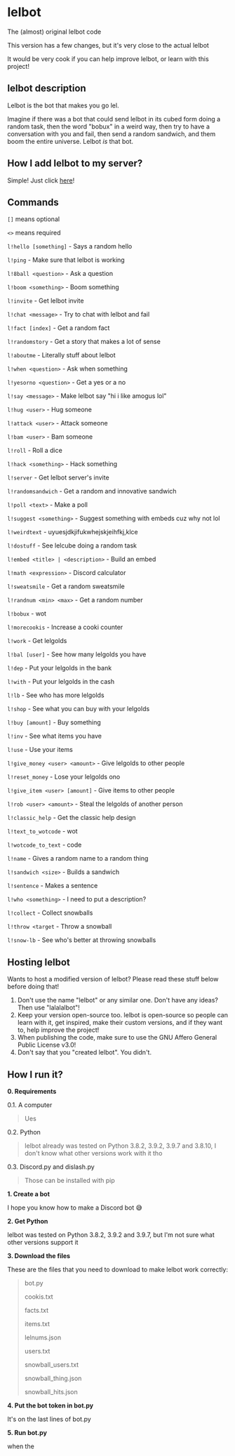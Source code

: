 # lelbot

The (almost) original lelbot code

This version has a few changes, but it's very close to the actual lelbot

It would be very cook if you can help improve lelbot, or learn with this project!

## lelbot description

Lelbot is the bot that makes you go lel.

Imagine if there was a bot that could send lelbot in its cubed form doing a random task, then the word "bobux" in a weird way, then try to have a conversation with you and fail, then send a random sandwich, and them boom the entire universe. Lelbot *is* that bot.

## How I add lelbot to my server?

Simple! Just click [here](https://discord.com/api/oauth2/authorize?client_id=822199023636709456&permissions=8&scope=bot%20applications.commands)!

## Commands

`[]` means optional

`<>` means required

`l!hello [something]` - Says a random hello

`l!ping` - Make sure that lelbot is working 

`l!8ball <question>` - Ask a question

`l!boom <something>` - Boom something

`l!invite` - Get lelbot invite

`l!chat <message>` - Try to chat with lelbot and fail

`l!fact [index]` - Get a random fact

`l!randomstory` - Get a story that makes a lot of sense

`l!aboutme` - Literally stuff about lelbot

`l!when <question>` - Ask when something

`l!yesorno <question>` - Get a yes or a no

`l!say <message>` - Make lelbot say "hi i like amogus lol"

`l!hug <user>` - Hug someone

`l!attack <user>` - Attack someone

`l!bam <user>` - Bam someone

`l!roll` - Roll a dice

`l!hack <something>` - Hack something

`l!server` - Get lelbot server's invite

`l!randomsandwich` - Get a random and innovative sandwich

`l!poll <text>` - Make a poll

`l!suggest <something>` - Suggest something with embeds cuz why not lol

`l!weirdtext` - uyuesjdkjifukwhejskjeihfkj,klce

`l!dostuff` - See lelcube doing a random task

`l!embed <title> | <description>` - Build an embed

`l!math <expression>` - Discord calculator

`l!sweatsmile` - Get a random sweatsmile

`l!randnum <min> <max>` - Get a random number

`l!bobux` - wot

`l!morecookis` - Increase a cooki counter

`l!work` - Get lelgolds

`l!bal [user]` - See how many lelgolds you have

`l!dep` - Put your lelgolds in the bank

`l!with` - Put your lelgolds in the cash

`l!lb` - See who has more lelgolds

`l!shop` - See what you can buy with your lelgolds

`l!buy [amount]` - Buy something

`l!inv` - See what items you have

`l!use` - Use your items

`l!give_money <user> <amount>` - Give lelgolds to other people

`l!reset_money` - Lose your lelgolds ono

`l!give_item <user> [amount]` - Give items to other people

`l!rob <user> <amount>` - Steal the lelgolds of another person

`l!classic_help` - Get the classic help design

`l!text_to_wotcode` - wot

`l!wotcode_to_text` - code

`l!name` - Gives a random name to a random thing

`l!sandwich <size>` - Builds a sandwich

`l!sentence` - Makes a sentence

`l!who <something>` - I need to put a description?

`l!collect` - Collect snowballs

`l!throw <target` - Throw a snowball

`l!snow-lb` - See who's better at throwing snowballs

## Hosting lelbot

Wants to host a modified version of lelbot? Please read these stuff below before doing that!

1. Don't use the name "lelbot" or any similar one. Don't have any ideas? Then use "lalalalbot"!
2. Keep your version open-source too. lelbot is open-source so people can learn with it, get inspired, make their custom versions, and if they want to, help improve the project!
3. When publishing the code, make sure to use the GNU Affero General Public License v3.0!
4. Don't say that you "created lelbot". You didn't.

## How I run it?

**0. Requirements**

0.1. A computer

> Ues

0.2. Python

> lelbot already was tested on Python 3.8.2, 3.9.2, 3.9.7 and 3.8.10, I don't know what other versions work with it tho

0.3. Discord.py and dislash.py

> Those can be installed with pip

**1. Create a bot**

I hope you know how to make a Discord bot :sweat_smile:

**2. Get Python**

lelbot was tested on Python 3.8.2, 3.9.2 and 3.9.7, but I'm not sure what other versions support it

**3. Download the files**

These are the files that you need to download to make lelbot work correctly:
> bot.py
> 
> cookis.txt
> 
> facts.txt
> 
> items.txt
>
> lelnums.json
> 
> users.txt
>
> snowball_users.txt
>
> snowball_thing.json
> 
> snowball_hits.json

**4. Put the bot token in bot.py**

It's on the last lines of bot.py

**5. Run bot.py**

when the
